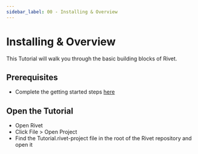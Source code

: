 ```yaml
---
sidebar_label: 00 - Installing & Overview
---
```


# Installing & Overview

This Tutorial will walk you through the basic building blocks of Rivet.

## Prerequisites

- Complete the getting started steps [here](../getting-started/installation)

## Open the Tutorial

- Open Rivet
- Click File > Open Project
- Find the Tutorial.rivet-project file in the root of the Rivet repository and open it
